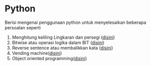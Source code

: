 # Python

Berisi mengenai penggunaan python untuk menyelesaikan beberapa persoalan seperti
1. Menghitung keliling Lingkaran dan persegi ([disini](https://github.com/Rchampz/Python/blob/main/Luas%20lingkaran%20dan%20persegi.py))
2. Bitwise atau operasi logika dalam BIT ([disini](https://github.com/Rchampz/Python/blob/main/bitwise.py))
3. Reverse sentence atau membalikkan kata ([disini](https://github.com/Rchampz/Python/blob/main/Reverse%20sentences.py))
4. Vending machine([disini](https://github.com/Rchampz/Python/blob/main/vending.py))
5. Object oriented programming([disini]())
